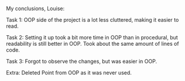 My conclusions, Louise:

Task 1:
OOP side of the project is a lot less cluttered, making it easier to read.

Task 2:
Setting it up took a bit more time in OOP than in procedural, but readability is still better in OOP. Took about the same amount of lines of code.

Task 3:
Forgot to observe the changes, but was easier in OOP.

Extra:
Deleted Point from OOP as it was never used.

